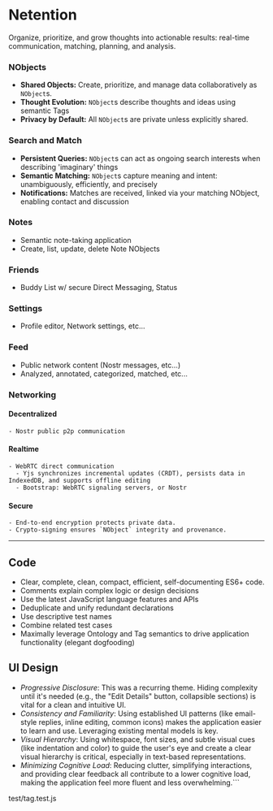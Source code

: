 # Netention

Organize, prioritize, and grow thoughts into actionable results: real-time communication, matching, planning, and
analysis.

### NObjects

- **Shared Objects:** Create, prioritize, and manage data collaboratively as `NObject`s.
- **Thought Evolution:** `NObject`s describe thoughts and ideas using semantic Tags
- **Privacy by Default:** All `NObject`s are private unless explicitly shared.

### Search and Match

- **Persistent Queries:** `NObject`s can act as ongoing search interests when describing 'imaginary' things
- **Semantic Matching:** `NObject`s capture meaning and intent: unambiguously, efficiently, and precisely
- **Notifications:** Matches are received, linked via your matching NObject, enabling contact and discussion

### Notes

- Semantic note-taking application
- Create, list, update, delete Note NObjects

### Friends

- Buddy List w/ secure Direct Messaging, Status

### Settings

- Profile editor, Network settings, etc...

### Feed

- Public network content (Nostr messages, etc...)
- Analyzed, annotated, categorized, matched, etc...

### Networking

#### Decentralized

    - Nostr public p2p communication

#### Realtime

    - WebRTC direct communication
      - Yjs synchronizes incremental updates (CRDT), persists data in IndexedDB, and supports offline editing
      - Bootstrap: WebRTC signaling servers, or Nostr

#### Secure

    - End-to-end encryption protects private data.
    - Crypto-signing ensures `NObject` integrity and provenance.

----

## Code

- Clear, complete, clean, compact, efficient, self-documenting ES6+ code.
- Comments explain complex logic or design decisions
- Use the latest JavaScript language features and APIs
- Deduplicate and unify redundant declarations
- Use descriptive test names
- Combine related test cases
- Maximally leverage Ontology and Tag semantics to drive application functionality (elegant dogfooding)

## UI Design

- *Progressive Disclosure*: This was a recurring theme. Hiding complexity until it's needed (e.g., the "Edit Details"
  button, collapsible sections) is vital for a clean and intuitive UI.
- *Consistency and Familiarity*: Using established UI patterns (like email-style replies, inline editing, common icons)
  makes the application easier to learn and use. Leveraging existing mental models is key.
- *Visual Hierarchy*: Using whitespace, font sizes, and subtle visual cues (like indentation and color) to guide the
  user's eye and create a clear visual hierarchy is critical, especially in text-based representations.
- *Minimizing Cognitive Load*: Reducing clutter, simplifying interactions, and providing clear feedback all contribute
  to a lower cognitive load, making the application feel more fluent and less overwhelming.```

test/tag.test.js
